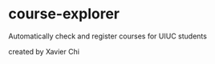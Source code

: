 # course-explorer
Automatically check and register courses for UIUC students

created by Xavier Chi
